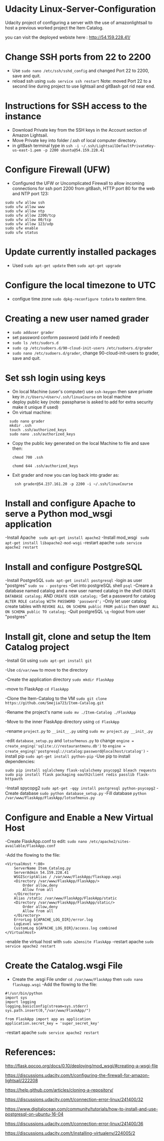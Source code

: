 # Udacity Linux-Server-Configuration
Udacity project of configuring a server with the use of amazonlightsail to host a previous worked project the Item Catalog.

you can visit the deployed webiste here : http://54.159.228.41/

# Change SSH ports from 22 to 2200
- Use `sudo nano /etc/ssh/sshd_config` and changed Port 22 to 2200, save and quit.
- reload ssh using `sudo service ssh restart`
Note: moved Port 22 to a second line during project to use lightsail and gitBash got rid near end.

# Instructions for SSH access to the instance
- Download Private key from the SSH keys in the Account section of Amazon Lightsail.
- Move Private key into folder <User>/.ssh of local computer directory. 
- in gitBash terminal type in `ssh -i ~/.ssh/LightsailDefaultPrivateKey-us-east-1.pem -p 2200 ubuntu@54.159.228.41`

# Configure Firewall (UFW)
- Configured the UFW or Uncomplicated Firewall to allow incoming connections for ssh port 2200 from gitBash, HTTP port 80 for the web and NTP port 123:
```
sudo ufw allow ssh
sudo ufw allow www
sudo ufw allow ntp
sudo ufw allow 2200/tcp
sudo ufw allow 80/tcp
sudo ufw allow 123/udp
sudo ufw enable 
sudo ufw status
```
# Update currently installed packages
- Used `sudo apt-get update` then `sudo apt-get upgrade`

# Configure the local timezone to UTC
- configue time zone `sudo dpkg-reconfigure tzdata` to eastern time.

# Creating a new user named grader
- `sudo adduser grader`
- set password conform password (add info if needed)
- `sudo ls /etc/sudors.d`
- `sudo cp /etc/sudoers.d/90-cloud-init-users /etc/sudoers.d/grader`
- `sudo nano /etc/sudoers.d/grader`, change 90-cloud-init-users to grader, save and quit.

# Set ssh login using keys
- On local Machine (user's computer) use `ssh-keygen` then save private key in `/c/Users/<User>/.ssh/linuxCourse` on local machine
- deploy public key (note: passpharse is asked to add for extra security make it unique if used)
- On virtual machine:
```
  sudo nano grader 
  mkdir .ssh 
  touch .ssh/authorized_keys  
  sudo nano .ssh/authorized_keys
  ```
  
- Copy the public key generated on the local Machine to file and save then:

  `chmod 700 .ssh`
  
  `chomd 644 .ssh/authorized_keys`
  
- Exit grader and now you can log back into grader as:

  ` ssh grader@54.237.161.20 -p 2200 -i ~/.ssh/linuxCourse`

# Install and configure Apache to serve a Python mod_wsgi application
-Install Apache ` sudo apt-get install apache2`
-Install mod_wsgi ` sudo apt-get install libapache2-mod-wsgi`
-restart apache `sudo service apache2 restart`

# Install and configure PostgreSQL
-Install PostgreSQL `sudo apt-get install postgresql`
-login as user "postgres" `sudo su - postgres`
-Get into postgreSQL shell `psql`
-Creare a database named catalog and a new user named catalog in the shell
`CREATE DATABASE catalog;`
AND
`CREATE USER catalog;`
-Set a password for catalog
`ALTER ROLE catalog WITH PASSWORD 'password';`
-Only let user catalog create tables with
`REVOKE ALL ON SCHEMA public FROM public`
then
`GRANT ALL ON SCHEMA public TO catalog;`
-Quit postgreSQL `\q`
-logout from user "postgres" 

# Install git, clone and setup the Item Catalog project
-Install Git using `sudo apt-get install git`

-Use `cd/var/www` to move to the directory

-Create the application directory `sudo mkdir FlaskApp`

-move to FlaskApp `cd FlaskApp`

-Clone the Item-Catalog to the VM `sudo git clone https://github.com/Smejia723/Item-Catalog.git`

-Rename the project's name `sudo mv ./Item-Catalog ./FlaskApp`

-Move to the inner FlaskApp directory using `cd FlaskApp`

-rename `project.py` to `__init__.py` using `sudo mv project.py __init_.py`

-edit `database_setup.py` and `lotsofmenus.py` to change 
`engine = create_enging('sqlite:///restaurantmenu.db')` to 
`engine = create_enging('postgresql://catalog:password@localhost/catalog')`
-install pip `sudo apt-get install python-pip`
-Use pip to install dependencies:
```
sudo pip install sqlalchemy flask-sqlalchemy psycopg2 bleach requests
sudo pip install flask packaging oauth2client redis passlib flask-httpauth
```
-Install spycopg2 `sudo apt-get -qqy install postgresql python-psycopg2`
-Create database `sudo python database_setup.py`
-Fill database `python /var/www/FlaskApp/FlaskApp/lotsofmenus.py`

# Configure and Enable a New Virtual Host
-Create FlaskApp.conf to edit: `sudo nano /etc/apache2/sites-available/FlaskApp.conf`

-Add the flowing to the file:
```
<VirtualHost *:80>
	ServerName Item_Catalog.py
	ServerAdmin 54.159.228.41
	WSGIScriptAlias / /var/www/FlaskApp/flaskapp.wsgi
	<Directory /var/www/FlaskApp/FlaskApp/>
		Order allow,deny
		Allow from all
	</Directory>
	Alias /static /var/www/FlaskApp/FlaskApp/static
	<Directory /var/www/FlaskApp/FlaskApp/static/>
		Order allow,deny
		Allow from all
	</Directory>
	ErrorLog ${APACHE_LOG_DIR}/error.log
	LogLevel warn
	CustomLog ${APACHE_LOG_DIR}/access.log combined
</VirtualHost>
```
-enable the virtual host with `sudo a2ensite FlaskApp`
-restart apache `sudo service apache2 restart`

# Create the Catalog.wsgi File
- Create the .wsgi File under 
`cd /var/www/FlaskApp`
then
`sudo nano flaskapp.wsgi`
-Add the flowing to the file:
```
#!/usr/bin/python
import sys
import logging
logging.basicConfig(stream=sys.stderr)
sys.path.insert(0,"/var/www/FlaskApp/")

from FlaskApp import app as application
application.secret_key = 'super_secret_key'
```
-restart apache `sudo service apache2 restart`

# References:

http://flask.pocoo.org/docs/0.10/deploying/mod_wsgi/#creating-a-wsgi-file

https://discussions.udacity.com/t/configuring-the-firewall-for-amazon-lightsail/222208

https://help.github.com/articles/cloning-a-repository/

https://discussions.udacity.com/t/connection-error-linux/241400/32

https://www.digitalocean.com/community/tutorials/how-to-install-and-use-postgresql-on-ubuntu-16-04

https://discussions.udacity.com/t/connection-error-linux/241400/36

https://discussions.udacity.com/t/installing-virtualenv/224005/2
